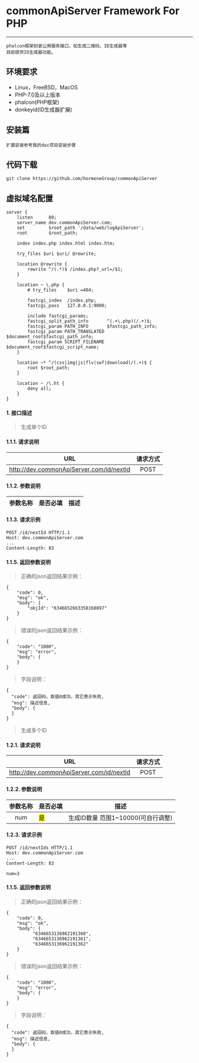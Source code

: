 # commonApiServer Framework For PHP

-------------------------------------

```
phalcon框架封装公用服务接口，如生成二维码、ID生成器等
目前提供ID生成器功能。
```

## 环境要求
- Linux，FreeBSD，MacOS
- PHP-7.0及以上版本
- phalcon(PHP框架)
- donkeyid(ID生成器扩展)

## 安装篇
```
扩展安装参考我的doc项目安装步骤
```

## 代码下载
```
git clone https://github.com/hormoneGroup/commonApiServer
```

## 虚拟域名配置
```
server {
    listen      80;
    server_name dev.commonApiServer.com;
    set         $root_path '/data/web/logApiServer';
    root        $root_path;

    index index.php index.html index.htm;

    try_files $uri $uri/ @rewrite;

    location @rewrite {
        rewrite ^/(.*)$ /index.php?_url=/$1;
    }

    location ~ \.php {
        # try_files    $uri =404;

        fastcgi_index  /index.php;
        fastcgi_pass   127.0.0.1:9000;

        include fastcgi_params;
        fastcgi_split_path_info       ^(.+\.php)(/.+)$;
        fastcgi_param PATH_INFO       $fastcgi_path_info;
        fastcgi_param PATH_TRANSLATED $document_root$fastcgi_path_info;
        fastcgi_param SCRIPT_FILENAME $document_root$fastcgi_script_name;
    }

    location ~* ^/(css|img|js|flv|swf|download)/(.+)$ {
        root $root_path;
    }

    location ~ /\.ht {
        deny all;
    }
}
```

#### 1. 接口描述

>生成单个ID

#### 1.1.1. 请求说明

URL  |请求方式
:---:|:---:
http://dev.commonApiServer.com/id/nextId | POST

#### 1.1.2. 参数说明

参数名称 | 是否必填 | 描述
:---: | --- | ---
  
#### 1.1.3. 请求示例

```
POST /id/nextId HTTP/1.1
Host: dev.commonApiServer.com
...
Content-Length: 83

```

#### 1.1.5. 返回参数说明

>正确的json返回结果示例：

```
{
    "code": 0,
    "msg": "ok",
    "body": {
        "objId": "6346652663358160897"
    }
}

```

>错误的json返回结果示例：

```
{
    "code": "1000",
    "msg": "error",
    "body": {
    }
}
```

>字段说明：

```
{
  "code": 返回码，取值0成功，其它表示失败,
  "msg": 描述信息,
  "body": {
  }
}
```

>生成多个ID

#### 1.2.1. 请求说明

URL  |请求方式
:---:|:---:
http://dev.commonApiServer.com/id/nextId | POST

#### 1.2.2. 参数说明

参数名称 | 是否必填 | 描述
:---: | --- | ---
num | <mark>是</mark> | 生成ID数量 范围1~10000(可自行调整)
#### 1.2.3. 请求示例

```
POST /id/nextIds HTTP/1.1
Host: dev.commonApiServer.com
...
Content-Length: 83

num=3
```

#### 1.1.5. 返回参数说明

>正确的json返回结果示例：

```
{
    "code": 0,
    "msg": "ok",
    "body": {
          "6346653136962191360",
          "6346653136962191361",
          "6346653136962191362"
    }
}

```

>错误的json返回结果示例：

```
{
    "code": "1000",
    "msg": "error",
    "body": {
    }
}
```

>字段说明：

```
{
  "code": 返回码，取值0成功，其它表示失败,
  "msg": 描述信息,
  "body": {
  }
}
```